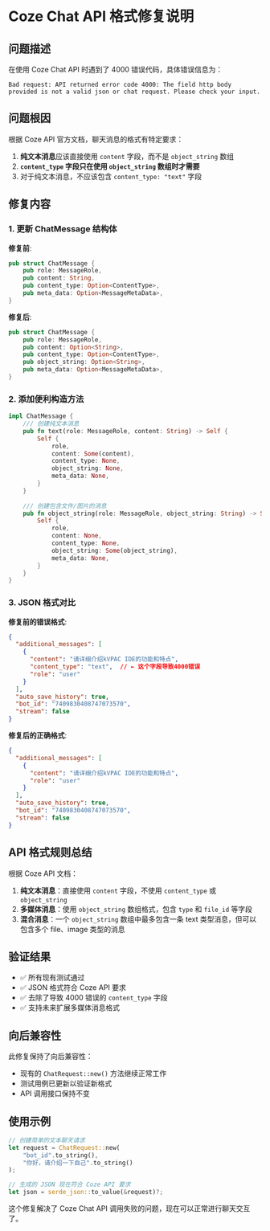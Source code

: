 # Coze Chat API 格式修复说明

## 问题描述

在使用 Coze Chat API 时遇到了 4000 错误代码，具体错误信息为：
```
Bad request: API returned error code 4000: The field http body provided is not a valid json or chat request. Please check your input.
```

## 问题根因

根据 Coze API 官方文档，聊天消息的格式有特定要求：

1. **纯文本消息**应该直接使用 `content` 字段，而不是 `object_string` 数组
2. **`content_type` 字段只在使用 `object_string` 数组时才需要**
3. 对于纯文本消息，不应该包含 `content_type: "text"` 字段

## 修复内容

### 1. 更新 ChatMessage 结构体

**修复前**:
```rust
pub struct ChatMessage {
    pub role: MessageRole,
    pub content: String,
    pub content_type: Option<ContentType>,
    pub meta_data: Option<MessageMetaData>,
}
```

**修复后**:
```rust
pub struct ChatMessage {
    pub role: MessageRole,
    pub content: Option<String>,
    pub content_type: Option<ContentType>,
    pub object_string: Option<String>,
    pub meta_data: Option<MessageMetaData>,
}
```

### 2. 添加便利构造方法

```rust
impl ChatMessage {
    /// 创建纯文本消息
    pub fn text(role: MessageRole, content: String) -> Self {
        Self {
            role,
            content: Some(content),
            content_type: None,
            object_string: None,
            meta_data: None,
        }
    }
    
    /// 创建包含文件/图片的消息  
    pub fn object_string(role: MessageRole, object_string: String) -> Self {
        Self {
            role,
            content: None,
            content_type: None,
            object_string: Some(object_string),
            meta_data: None,
        }
    }
}
```

### 3. JSON 格式对比

**修复前的错误格式**:
```json
{
  "additional_messages": [
    {
      "content": "请详细介绍kVPAC IDE的功能和特点",
      "content_type": "text",  // ← 这个字段导致4000错误
      "role": "user"
    }
  ],
  "auto_save_history": true,
  "bot_id": "7409830408747073570",
  "stream": false
}
```

**修复后的正确格式**:
```json
{
  "additional_messages": [
    {
      "content": "请详细介绍kVPAC IDE的功能和特点",
      "role": "user"
    }
  ],
  "auto_save_history": true,
  "bot_id": "7409830408747073570",
  "stream": false
}
```

## API 格式规则总结

根据 Coze API 文档：

1. **纯文本消息**：直接使用 `content` 字段，不使用 `content_type` 或 `object_string`
2. **多媒体消息**：使用 `object_string` 数组格式，包含 `type` 和 `file_id` 等字段
3. **混合消息**：一个 `object_string` 数组中最多包含一条 text 类型消息，但可以包含多个 file、image 类型的消息

## 验证结果

- ✅ 所有现有测试通过
- ✅ JSON 格式符合 Coze API 要求
- ✅ 去除了导致 4000 错误的 `content_type` 字段
- ✅ 支持未来扩展多媒体消息格式

## 向后兼容性

此修复保持了向后兼容性：
- 现有的 `ChatRequest::new()` 方法继续正常工作
- 测试用例已更新以验证新格式
- API 调用接口保持不变

## 使用示例

```rust
// 创建简单的文本聊天请求
let request = ChatRequest::new(
    "bot_id".to_string(),
    "你好，请介绍一下自己".to_string()
);

// 生成的 JSON 现在符合 Coze API 要求
let json = serde_json::to_value(&request)?;
```

这个修复解决了 Coze Chat API 调用失败的问题，现在可以正常进行聊天交互了。
